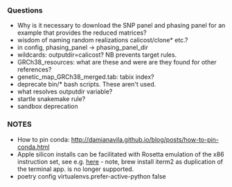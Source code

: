 ### Questions
- Why is it necessary to download the SNP panel and phasing panel for an example that provides the reduced matrices?
- wisdom of naming random realizations calicost/clone* etc.?
- in config, phasing_panel -> phasing_panel_dir
- wildcards: outputdir=calicost? NB prevents target rules.
- GRCh38_resources: what are these and were are they found for other references?
- genetic_map_GRCh38_merged.tab: tabix index?
- deprecate bin/* bash scripts.  These aren't used.
- what resolves outputdir variable?
- startle snakemake rule?
- sandbox deprecation


### NOTES
- How to pin conda: http://damianavila.github.io/blog/posts/how-to-pin-conda.html
- Apple silicon installs can be facilitated with Rosetta emulation of the x86 instruction set, see e.g. [here](https://taylorreiter.github.io/2022-04-05-Managing-multiple-architecture-specific-installations-of-conda-on-apple-M1/) - note, brew install iterm2 as duplication of the terminal app. is no longer supported.
-  poetry config virtualenvs.prefer-active-python false
